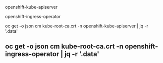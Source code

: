 openshift-kube-apiserver 

openshift-ingress-operator





oc get -o json cm kube-root-ca.crt -n  openshift-kube-apiserver | jq -r '.data'


oc get -o json cm kube-root-ca.crt -n  openshift-ingress-operator | jq -r '.data'
---

